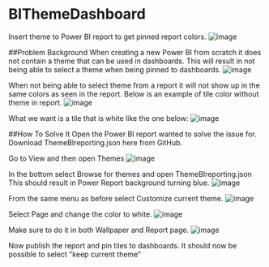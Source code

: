 # BIThemeDashboard
Insert theme to Power BI report to get pinned report colors.
![image](https://github.com/rifson/BIThemeDashboard/assets/10552516/d771ff7e-0355-4351-9d12-0da90ac6e71e)


##Problem Background
When creating a new Power BI from scratch it does not contain a theme that can be used in dashboards.
This will result in not being able to select a theme when being pinned to dashboards.
![image](https://github.com/rifson/BIThemeDashboard/assets/10552516/0cbe6cac-9fc4-43ae-b89f-c0c02e5dc9da)

When not being able to select theme from a report it will not show up in the same colors as seen in the report.
Below is an example of tile color without theme in report.
![image](https://github.com/rifson/BIThemeDashboard/assets/10552516/3e98427a-bc06-4587-8f43-fdd65dea41c5)

What we want is a tile that is white like the one below:
![image](https://github.com/rifson/BIThemeDashboard/assets/10552516/471f25f8-b7d4-4352-bee0-1469937c5588)

##How To Solve It
Open the Power BI report wanted to solve the issue for.
Download ThemeBIreporting.json here from GitHub.

Go to View and then open Themes
![image](https://github.com/rifson/BIThemeDashboard/assets/10552516/8b508509-02f4-4d7b-b539-b8c2d15bc94f)

In the bottom select Browse for themes and open ThemeBIreporting.json
This should result in Power Report background turning blue.
![image](https://github.com/rifson/BIThemeDashboard/assets/10552516/18ff1a84-832c-45dc-9503-23cd16eee979)

From the same menu as before select Customize current theme.
![image](https://github.com/rifson/BIThemeDashboard/assets/10552516/6fad6cf3-27f0-4235-aef1-5d24613d64de)

Select Page and change the color to white.
![image](https://github.com/rifson/BIThemeDashboard/assets/10552516/e7d9a8fd-519d-4796-8844-fc2ac7e78050)

Make sure to do it in both Wallpaper and Report page.
![image](https://github.com/rifson/BIThemeDashboard/assets/10552516/69d2363e-726f-4108-8abb-8029d6622222)

Now publish the report and pin tiles to dashboards.
It should now be possible to select "keep current theme"
